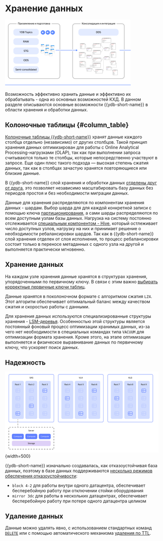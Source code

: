 # Хранение данных

![](_includes/olap_storage.png)

Возможность эффективно хранить данные и эффективно их обрабатывать - одна из основных возможностей КХД. В данном разделе описываются основные возможности {{ydb-short-name}} в области хранения и обработки данных.

## Колоночные таблицы {#column_table}

[Колоночные таблицы {{ydb-short-name}}](../../concepts/datamodel/table.md#column-oriented-tables) хранят данные каждого столбца отдельно (независимо) от других столбцов. Такой принцип хранения данных оптимизирован для работы с Online Analytical Processing-нагрузками (OLAP), так как при выполнении запроса считываются только те столбцы, которые непосредственно участвуют в запросе. Еще один плюс такого подхода — высокая степень сжатия данных, так как в столбцах зачастую хранятся повторяющиеся или близкие данные.

В {{ydb-short-name}} слой хранения и обработки данных [отделены друг от друга](../../concepts/cluster_structure.md), это позволяет независимо масштабировать базу данных без периодов простоя и без необходимости миграции данных.

Данные для хранения распределяются по компонентам хранения данных - шардам. Выбор шарда для для каждой конкретной записи с помощью ключа [партиционирования](../../concepts/datamodel/table.md#olap-tables-partitioning), а сами шарды распределяются по всем доступным узлам базы данных. Нагрузка на систему постоянно отслеживается [специальным компонентом - Hive](../../contributor/hive.md), который остлеживает число доступных узлов, нагрузку на них и принимает решение о необходимости ребалансировки шардов. Так как в {{ydb-short-name}} слой хранения отделен от слоя исполнения, то процесс ребалансировки состоит только в переносе метаданных с одного узла на другой и выполняется практически мгновенно.

## Хранение данных

На каждом узле хранения данные хранятся в структурах хранения, упорядоченными по первичному ключу. В связи с этим важно [выбирать корректные первичные ключи таблиц](../dev/primary-key/column-oriented).

Данные хранятся в поколоночном формате с алгоритмом сжатия `LZ4`. Этот алгоритм обеспечивает оптимальный баланс между качеством сжатия и скоростью работы с данными.

Для хранения данных используются специализированные структуры хранения - [LSM-деревья](../../concepts/mvcc#organizaciya-hraneniya-dannyh-mvcc). Особенностью этой структуры является постоянный фоновый процесс оптимизации хранимых данных, из-за чего нет необходимости в специальных командах типа `VACUUM` для оптимизации формата хранения. Кроме этого, на этапе оптимизации выполняется и физическое выравнивание данных по первичному ключу, что ускоряет поиск данных.

## Надежность

![](_includes/olap_3dc.png){width=500}

{{ydb-short-name}} изначально создавалась, как отказоустойчивая база данных, поэтому в базе данных поддерживаются [несколько режимов обеспечения отказоустойчивости](../../concepts/topology#cluster-config):

- `block 4-2` для работы внутри одного датацентра, обеспечивает бесперебойную работу при отключении стойки оборудования
- `mirror 3dc` для работы в нескольких датацентрах, обеспечивает бесперебойную работу при потере одного датацентра целиком

## Удаление данных

Данные можно удалять явно, с использованием стандартных команд [`DELETE`](../../yql/reference/syntax/delete.md) или с помощью автоматического механизма [удаления по TTL](../../concepts/ttl.md).

